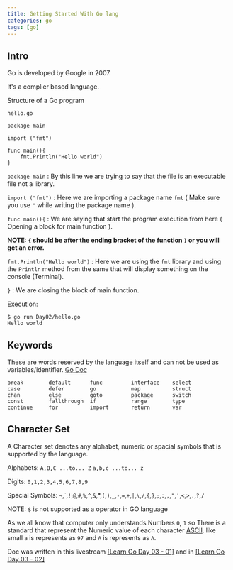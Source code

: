 ```yaml
---
title: Getting Started With Go lang
categories: go
tags: [go]
---
```



## Intro

Go is developed by Google in 2007.

It's a complier based language.

Structure of a Go program

`hello.go`
```
package main

import ("fmt")

func main(){
	fmt.Println("Hello world")
}
```

`package main` : By this line we are trying to say that the file is an executable file not a library.

`import ("fmt")` : Here we are importing a package name `fmt` ( Make sure you use `"` while writing the package name ).

`func main(){` : We are saying that start the program execution from here ( Opening a block for main function ).

**NOTE: `{` should be after the ending bracket of the function `)` or you will get an error.**

`fmt.Println("Hello world")` : Here we are using the `fmt` library and using the `Println` method from the same that will display something on the console (Terminal).

`}` : We are closing the block of main function.

Execution:

```
$ go run Day02/hello.go 
Hello world
```

## Keywords

These are words reserved by the language itself and can not be used as variables/identifier.
[Go Doc](https://go.dev/ref/spec#Keywords)
```
break        default      func         interface    select
case         defer        go           map          struct
chan         else         goto         package      switch
const        fallthrough  if           range        type
continue     for          import       return       var
```

## Character Set

A Character set denotes any alphabet, numeric or spacial symbols that is supported by the language.

Alphabets: `A,B,C ...to... Z`  `a,b,c ...to... z`

Digits: `0,1,2,3,4,5,6,7,8,9`

Spacial Symbols: `~`,\`,`!`,`@`,`#`,`%`,`^`,`&`,*,`(`,`)`,`_`,`-`,`=`,`+`,`|`,`\`,`/`,`{`,`}`,`;`,`:`,`,`,`"`,`'`,`<`,`>`,`.`,`?`,`/`

NOTE: `$` is not supported as a operator in GO language

As we all know that computer only understands Numbers `0`, `1` so There is a standard that represent the Numeric value of each character [ASCII](https://en.wikipedia.org/wiki/ASCII).
like small `a` is represents as `97` and `A` is represents as `A`.

Doc was written in this livestream [[Learn Go Day 03 - 01]](https://www.youtube.com/watch?v=8xfxvhxJfZE) and in [[Learn Go Day 03 - 02]](https://www.youtube.com/watch?v=0bD7EcF8DJ0)